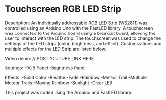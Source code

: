 # Touchscreen RGB LED Strip 

Description: An individually addressable RGB LED Strip (WS2811) was controlled using an Arduino Uno with the FastLED library. A touchscreen was connected to the Arduino board using a breakout board, allowing the user to interact with the LED strip. The touchscreen was used to change the settings of the LED strips (color, brightness, and effect). Customizations and multiple effects for the LED Strip are listed below.

Video demo: 
// POST YOUTUBE LINK HERE

Settings:
-RGB Panel
-Brightness Panel

Effects:
-Solid Color
-Breathe
-Fade
-Rainbow
-Meteor Trail
-Multiple Meteor Trails
-Moving Rainbow
-Sunlight
-Clear LED

This project was coded using the Arduino and FastLED library.

